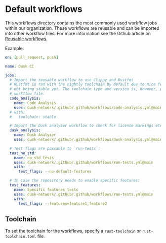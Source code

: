 # Default workflows

This workflows directory contains the most commonly used workflow jobs within our organization. These workflows are reusable and can be imported into other workflow files. For more information see the Github article on [Reusable workflows](https://docs.github.com/en/actions/using-workflows/reusing-workflows).

Example:
```yaml
on: [pull_request, push]

name: Dusk CI

jobs:
  # Import the reusable workflow to use Clippy and Rustfmt
  # Rustfmt is ran with the nightly toolchain by default due to nice features
  # not being stable yet. The toolchain type and version is, however, passable to the 
  # workflow file.
  code_analysis:
    name: Code Analysis
    uses: dusk-network/.github/.github/workflows/code-analysis.yml@main
  # with:
  #   toolchain: stable

  # Import the Dusk analyzer workflow to check for license markings etc.
  dusk_analysis:
    name: Dusk Analyzer
    uses: dusk-network/.github/.github/workflows/dusk-analysis.yml@main

  # Test flags are passable to `run-tests`:
  test_no_std:
    name: no_std tests
    uses: dusk-network/.github/.github/workflows/run-tests.yml@main
    with:
      test_flags: --no-default-features

  # In case the repository needs to enable specific features:
  test_features:
    name: Specific features tests
    uses: dusk-network/.github/.github/workflows/run-tests.yml@main
    with:
      test_flags: --features=feature1,feature2

```

## Toolchain

To set the toolchain for the workflows, specify a `rust-toolchain` or `rust-toolchain.toml` file.

